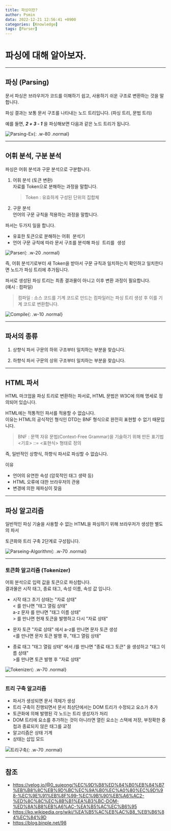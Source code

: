 ```yaml
---
title: 파싱이란?
author: Psmin
data: 2022-12-21 12:56:41 +0900
categories: [Knowledge]
tags: [Parser]
---
```


# 파싱에 대해 알아보자.

---

## 파싱 (Parsing)

문서 파싱은 브라우저가 코드를 이해하기 쉽고, 사용하기 쉬운 구조로 변환하는 것을 말합니다.

파싱 결과는 보통 문서 구조를 나타내는 노드 트리입니다. (파싱 트리, 문법 트리)

예를 들면, **_2 + 3 - 1_** 을 파싱해보면 다음과 같은 노드 트리가 됩니다.

![Parsing-Ex](/assets/img/parsing-ex.png){: .w-80 .normal}

---

## 어휘 분석, 구분 분석

파싱은 어휘 분석과 구문 분석으로 구분합니다.

1. 어휘 분석 (토큰 변환)  
   자료를 Token으로 분해하는 과정을 말합니다.

   > Token : 유효하게 구성된 단위의 집합체

2. 구문 분석  
   언어의 구문 규칙을 적용하는 과정을 말합니다.

파서는 두가지 일을 합니다.

- 유효한 토큰으로 분해하는 <kbd>어휘 분석기</kbd>
- 언어 구문 규칙에 따라 문서 구조를 분석해 <kbd>파싱 트리를 생성</kbd>

![Parser](/assets/img/parser.png){: .w-20 .normal}

즉, 어휘 분석기로부터 새 Token을 받아서 구문 규칙과 일치하는지 확인하고 일치한다면 노드가 파싱 트리에 추가됩니다.

파서로 생성된 파싱 트리는 최종 결과물이 아니고 이후 변환 과정이 필요합니다.  
(예시 : 컴파일)

> 컴파일 : 소스 코드를 기계 코드로 만드는 컴파일러는 파싱 트리 생성 후 이를 기계 코드로 변환합니다.

![Compile](/assets/img/compile.png){: .w-10 .normal}

---

## 파서의 종류

1. 상향식 파서
   구문의 하위 구조부터 일치하는 부분을 찾습니다.

2. 하향식 파서
   구문의 상위 구조부터 일치하는 부분을 찾습니다.

---

## HTML 파서

HTML 마크업을 파싱 트리로 변환하는 파서로, HTML 문법은 W3C에 의해 명세로 정의되어 있습니다.

HTML에는 적통적인 파서를 적용할 수 없습니다.  
이유는 HTML의 공식적인 형식인 DTD는 BNF 형식으로 완전히 표현할 수 없기 때문입니다.

> BNF : 문맥 자유 문법(Context-Free Grammar)을 기술하기 위해 만든 표기법
> <기호> ::= <표현식> 형태로 정의

즉, 일반적인 상향식, 하향식 파서로 파싱할 수 없습니다.

이유

- 언어의 유연한 속성 (암묵적인 태그 생략 등)
- HTML 오류에 대한 브라우저의 관용
- 변경에 의한 재파싱이 잦음

---

## 파싱 알고리즘

일반적인 파싱 기술을 사용할 수 없는 HTML을 파싱하기 위해 브라우저가 생성한 별도의 파서

토큰화와 트리 구축 2단계로 구성됩니다.

![Parseing-Algorithm](/assets/img/parsing-algorithm.png){: .w-70 .normal}

---

### 토큰화 알고리즘 (Tokenizer)

어휘 분석으로 입력 값을 토큰으로 파싱합니다.  
결과물은 시작 태그, 종료 태그, 속성 이름, 속성 값 입니다.

- 시작 태그
  초기 상태는 "자료 상태"  
  < 를 만나면 "태그 열림 상태"  
  a-z 문자 를 만나면 "태그 이름 상태" <br/>> 를 만나면 현재 토큰을 발행하고 다시 "자료 상태"

- 문자 토큰
  "자료 상태" 에서 a-z를 만나면 문자 토큰 생성  
  <를 만나면 문자 토큰 발행 후, "태그 열림 상태"

- 종료 태그
  "태그 열림 상태" 에서 /를 만나면 "종료 태그 토큰" 을 생성하고 "태그 이름 상태"<br/>>를 만나면 토큰 발행 후 "자료 상태"

![Tokenizer](/assets/img/tokenizer.png){: .w-70 .normal}

---

### 트리 구축 알고리즘

- 파서가 생성되면 문서 객체가 생성
- 트리 구축이 진행되면서 문서 최상단에서는 DOM 트리가 수정되고 요소가 추가
- 토큰화에 의해 발행된 각 노드는 트리 생성자가 처리
- DOM 트리에 요소를 추가하는 것이 아니라면 열린 요소는 스택에 저장, 부정확한 중첩과 종료되지 않은 태그를 교정
- 알고리즘은 상태 기계
- 상태는 삽입 모드

![트리구축](/assets/img/algorithm-02.png){: .w-70 .normal}

---

## 참조

- <https://velog.io/@0_sujeong/%EC%9D%B8%ED%84%B0%EB%84%B7%EB%B8%8C%EB%9D%BC%EC%9A%B0%EC%A0%80%EC%9D%98-%EC%9E%91%EB%8F%99-%EC%9B%90%EB%A6%AC2-%ED%8C%8C%EC%8B%B1%EA%B3%BC-DOM-%ED%8A%B8%EB%A6%AC-%EA%B5%AC%EC%B6%95>
- <https://ko.wikipedia.org/wiki/%EA%B5%AC%EB%AC%B8_%EB%B6%84%EC%84%9D>
- <https://blog.binple.net/98>
